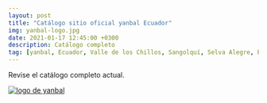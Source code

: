 ```yaml
---
layout: post
title: "Catálogo sitio oficial yanbal Ecuador"
img: yanbal-logo.jpg 
date: 2021-01-17 12:45:00 +0300
description: Catálogo completo
tag: [yanbal, Ecuador, Valle de los Chillos, Sangolquí, Selva Alegre, Ecuador]
---
```

Revise el catálogo completo actual.

[logo2]: https://raw.githubusercontent.com/Betty-C/bef/gh-pages/assets/img/yanbal-logo2.png
[yanbal]: https://docs.yanbal.com/cdigital/ec/2021/c1/oficial/ "clic para visitar CATALOGO YANBAL"
[![logo de yanbal][logo2]][yanbal]

